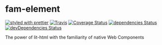 # fam-element

[![styled with prettier](https://img.shields.io/badge/styled_with-prettier-ff69b4.svg)](https://github.com/prettier/prettier)
[![Travis](https://travis-ci.org/jthogsett/fam-element.svg)](https://travis-ci.org/jthogsett/fam-element)
[![Coverage Status](https://coveralls.io/repos/github/jthogsett/fam-element/badge.svg)](https://coveralls.io/github/jthogsett/fam-element)
[![dependencies Status](https://david-dm.org/jthogsett/fam-element/status.svg)](https://david-dm.org/jthogsett/fam-element)
[![devDependencies Status](https://david-dm.org/jthogsett/fam-element/dev-status.svg)](https://david-dm.org/jthogsett/fam-element?type=dev)

The power of lit-html with the familiarity of native Web Components
